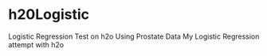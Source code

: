 # h20Logistic
Logistic Regression Test on h2o Using Prostate Data
My Logistic Regression attempt with h2o 

